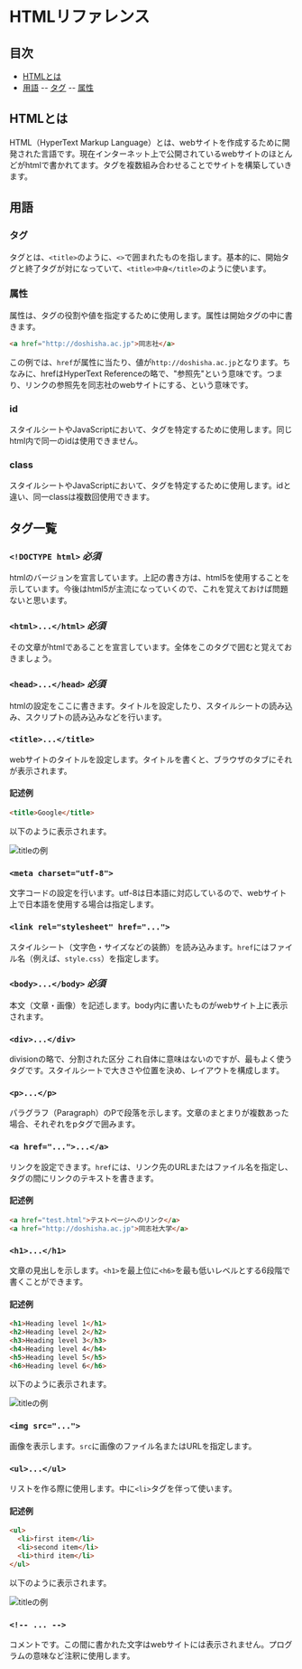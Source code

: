 # HTMLリファレンス

## 目次
- [HTMLとは](#HTMLとは)
- [用語](#用語)
-- [タグ](#タグ)
-- [属性](#属性)


## HTMLとは

HTML（HyperText Markup Language）とは、webサイトを作成するために開発された言語です。現在インターネット上で公開されているwebサイトのほとんどがhtmlで書かれてます。タグを複数組み合わせることでサイトを構築していきます。

## 用語

### タグ

タグとは、`<title>`のように、`<>`で囲まれたものを指します。基本的に、開始タグと終了タグが対になっていて、`<title>中身</title>`のように使います。

### 属性

属性は、タグの役割や値を指定するために使用します。属性は開始タグの中に書きます。

```html
<a href="http://doshisha.ac.jp">同志社</a>
```

この例では、`href`が属性に当たり、値が`http://doshisha.ac.jp`となります。ちなみに、hrefはHyperText Referenceの略で、"参照先"という意味です。つまり、リンクの参照先を同志社のwebサイトにする、という意味です。

### id

スタイルシートやJavaScriptにおいて、タグを特定するために使用します。同じhtml内で同一のidは使用できません。

### class

スタイルシートやJavaScriptにおいて、タグを特定するために使用します。idと違い、同一classは複数回使用できます。

## タグ一覧

### `<!DOCTYPE html>` *必須*

htmlのバージョンを宣言しています。上記の書き方は、html5を使用することを示しています。今後はhtml5が主流になっていくので、これを覚えておけば問題ないと思います。

### `<html>...</html>` *必須*

その文章がhtmlであることを宣言しています。全体をこのタグで囲むと覚えておきましょう。

### `<head>...</head>` *必須*

htmlの設定をここに書きます。タイトルを設定したり、スタイルシートの読み込み、スクリプトの読み込みなどを行います。

### `<title>...</title>`

webサイトのタイトルを設定します。タイトルを書くと、ブラウザのタブにそれが表示されます。

#### 記述例

```html
<title>Google</title>
```

以下のように表示されます。

![titleの例](images/html_reference/title.png)

### `<meta charset="utf-8">`

文字コードの設定を行います。utf-8は日本語に対応しているので、webサイト上で日本語を使用する場合は指定します。

### `<link rel="stylesheet" href="...">`

スタイルシート（文字色・サイズなどの装飾）を読み込みます。`href`にはファイル名（例えば、`style.css`）を指定します。

### `<body>...</body>` *必須*

本文（文章・画像）を記述します。body内に書いたものがwebサイト上に表示されます。

### `<div>...</div>`

divisionの略で、分割された区分
これ自体に意味はないのですが、最もよく使うタグです。スタイルシートで大きさや位置を決め、レイアウトを構成します。

### `<p>...</p>`

パラグラフ（Paragraph）のPで段落を示します。文章のまとまりが複数あった場合、それぞれをpタグで囲みます。

### `<a href="...">...</a>`

リンクを設定できます。`href`には、リンク先のURLまたはファイル名を指定し、タグの間にリンクのテキストを書きます。

#### 記述例

```html
<a href="test.html">テストページへのリンク</a>
<a href="http://doshisha.ac.jp">同志社大学</a>
```

### `<h1>...</h1>`

文章の見出しを示します。`<h1>`を最上位に`<h6>`を最も低いレベルとする6段階で書くことができます。

#### 記述例

```html
<h1>Heading level 1</h1>
<h2>Heading level 2</h2>
<h3>Heading level 3</h3>
<h4>Heading level 4</h4>
<h5>Heading level 5</h5>
<h6>Heading level 6</h6>
```

以下のように表示されます。

![titleの例](images/html_reference/hx.png)

### `<img src="...">`

画像を表示します。`src`に画像のファイル名またはURLを指定します。

### `<ul>...</ul>`


リストを作る際に使用します。中に`<li>`タグを伴って使います。

#### 記述例

```html
<ul>
  <li>first item</li>
  <li>second item</li>
  <li>third item</li>
</ul>
```

以下のように表示されます。

![titleの例](images/html_reference/list.png)

### `<!-- ... -->`

コメントです。この間に書かれた文字はwebサイトには表示されません。プログラムの意味など注釈に使用します。


